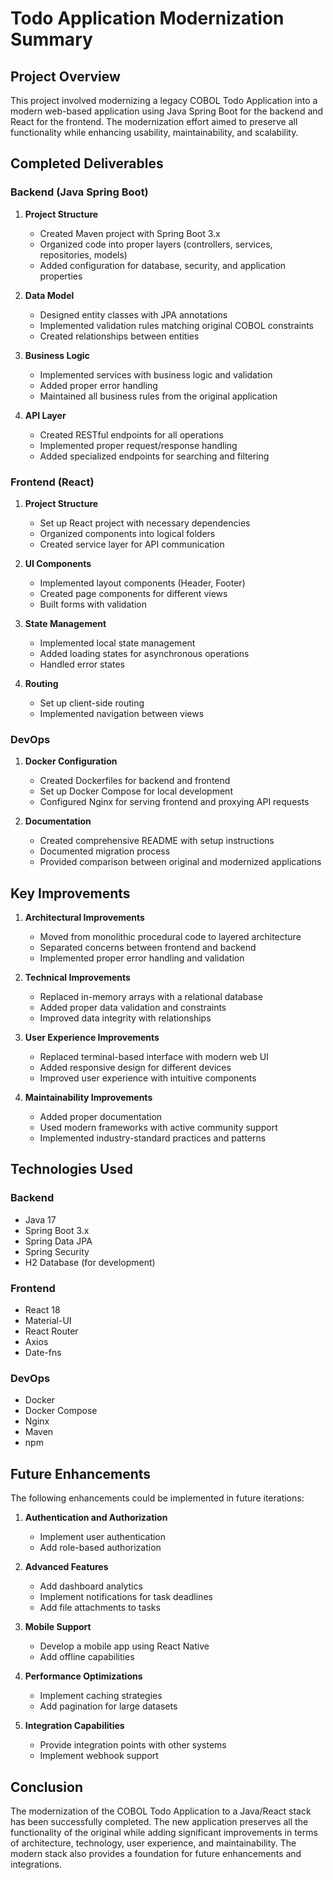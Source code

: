 # Todo Application Modernization Summary

## Project Overview

This project involved modernizing a legacy COBOL Todo Application into a modern web-based application using Java Spring Boot for the backend and React for the frontend. The modernization effort aimed to preserve all functionality while enhancing usability, maintainability, and scalability.

## Completed Deliverables

### Backend (Java Spring Boot)

1. **Project Structure**
   - Created Maven project with Spring Boot 3.x
   - Organized code into proper layers (controllers, services, repositories, models)
   - Added configuration for database, security, and application properties

2. **Data Model**
   - Designed entity classes with JPA annotations
   - Implemented validation rules matching original COBOL constraints
   - Created relationships between entities

3. **Business Logic**
   - Implemented services with business logic and validation
   - Added proper error handling
   - Maintained all business rules from the original application

4. **API Layer**
   - Created RESTful endpoints for all operations
   - Implemented proper request/response handling
   - Added specialized endpoints for searching and filtering

### Frontend (React)

1. **Project Structure**
   - Set up React project with necessary dependencies
   - Organized components into logical folders
   - Created service layer for API communication

2. **UI Components**
   - Implemented layout components (Header, Footer)
   - Created page components for different views
   - Built forms with validation

3. **State Management**
   - Implemented local state management
   - Added loading states for asynchronous operations
   - Handled error states

4. **Routing**
   - Set up client-side routing
   - Implemented navigation between views

### DevOps

1. **Docker Configuration**
   - Created Dockerfiles for backend and frontend
   - Set up Docker Compose for local development
   - Configured Nginx for serving frontend and proxying API requests

2. **Documentation**
   - Created comprehensive README with setup instructions
   - Documented migration process
   - Provided comparison between original and modernized applications

## Key Improvements

1. **Architectural Improvements**
   - Moved from monolithic procedural code to layered architecture
   - Separated concerns between frontend and backend
   - Implemented proper error handling and validation

2. **Technical Improvements**
   - Replaced in-memory arrays with a relational database
   - Added proper data validation and constraints
   - Improved data integrity with relationships

3. **User Experience Improvements**
   - Replaced terminal-based interface with modern web UI
   - Added responsive design for different devices
   - Improved user experience with intuitive components

4. **Maintainability Improvements**
   - Added proper documentation
   - Used modern frameworks with active community support
   - Implemented industry-standard practices and patterns

## Technologies Used

### Backend
- Java 17
- Spring Boot 3.x
- Spring Data JPA
- Spring Security
- H2 Database (for development)

### Frontend
- React 18
- Material-UI
- React Router
- Axios
- Date-fns

### DevOps
- Docker
- Docker Compose
- Nginx
- Maven
- npm

## Future Enhancements

The following enhancements could be implemented in future iterations:

1. **Authentication and Authorization**
   - Implement user authentication
   - Add role-based authorization

2. **Advanced Features**
   - Add dashboard analytics
   - Implement notifications for task deadlines
   - Add file attachments to tasks

3. **Mobile Support**
   - Develop a mobile app using React Native
   - Add offline capabilities

4. **Performance Optimizations**
   - Implement caching strategies
   - Add pagination for large datasets

5. **Integration Capabilities**
   - Provide integration points with other systems
   - Implement webhook support

## Conclusion

The modernization of the COBOL Todo Application to a Java/React stack has been successfully completed. The new application preserves all the functionality of the original while adding significant improvements in terms of architecture, technology, user experience, and maintainability. The modern stack also provides a foundation for future enhancements and integrations.
